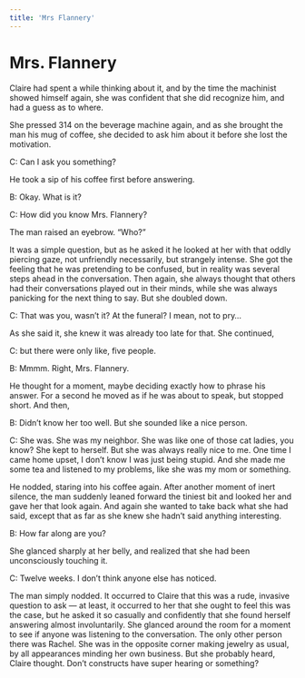 ```yaml
---
title: 'Mrs Flannery'
---
```


# Mrs. Flannery

Claire had spent a while thinking about it, and by the time the machinist showed himself again, she was confident that she did recognize him, and had a guess as to where. 

She pressed 314 on the beverage machine again, and as she brought the man his mug of coffee, she decided to ask him about it before she lost the motivation.

C: Can I ask you something?

He took a sip of his coffee first before answering. 

B: Okay. What is it?

C: How did you know Mrs. Flannery?

The man raised an eyebrow. “Who?”

It was a simple question, but as he asked it he looked at her with that oddly piercing gaze, not unfriendly necessarily, but strangely intense. She got the feeling that he was pretending to be confused, but in reality was several steps ahead in the conversation. Then again, she always thought that others had their conversations played out in their minds, while she was always panicking for the next thing to say. But she doubled down.

C: That was you, wasn’t it? At the funeral? I mean, not to pry…

As she said it, she knew it was already too late for that. She continued,

C: but there were only like, five people.

B: Mmmm. Right, Mrs. Flannery.

He thought for a moment, maybe deciding exactly how to phrase his answer. For a second he moved as if he was about to speak, but stopped short. And then,

B: Didn’t know her too well. But she sounded like a nice person.

C: She was. She was my neighbor. She was like one of those cat ladies, you know? She kept to herself. But she was always really nice to me. One time I came home upset, I don’t know I was just being stupid. And she made me some tea and listened to my problems, like she was my mom or something.

He nodded, staring into his coffee again. After another moment of inert silence, the man suddenly leaned forward the tiniest bit and looked her and gave her that look again. And again she wanted to take back what she had said, except that as far as she knew she hadn’t said anything interesting.

B: How far along are you?

She glanced sharply at her belly, and realized that she had been unconsciously touching it.

C: Twelve weeks. I don’t think anyone else has noticed.

The man simply nodded. It occurred to Claire that this was a rude, invasive question to ask — at least, it occurred to her that she ought to feel this was the case, but he asked it so casually and confidently that she found herself answering almost involuntarily. She glanced around the room for a moment to see if anyone was listening to the conversation. The only other person there was Rachel. She was in the opposite corner making jewelry as usual, by all appearances minding her own business. But she probably heard, Claire thought. Don’t constructs have super hearing or something?